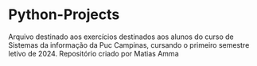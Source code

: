 # Python-Projects
Arquivo destinado aos exercícios destinados aos alunos do curso de Sistemas da informação da Puc Campinas, cursando o primeiro semestre letivo de 2024.
Repositório criado por Matias Amma